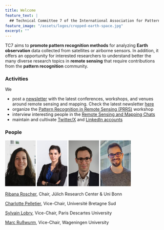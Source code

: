 ```yaml
---
title: Welcome
feature_text: |
  ## Technical Committee 7 of the International Association for Pattern Recognition
feature_image: "/assets/logos/cropped-earth-space.jpg"
excerpt: ""
---
```


TC7 aims to **promote pattern recognition methods** for analyzing **Earth observation** data collected from satellites or airborne sensors. In addition, it offers an opportunity for interested researchers to understand better the many diverse research topics in **remote sensing** that require contributions from the **pattern recognition** community.

### Activities

We
* post a [newsletter](https://iapr-tc7.ipb.uni-bonn.de/newsletter/) with the latest conferences, workshops, and venues around remote sensing and mapping. Check the latest newsletter [here](/newsletter)
* organize the [Pattern Recognition in Remote Sensing (PRRS)](https://iapr-tc7.ipb.uni-bonn.de/prrs-2022/) workshop
* interview interesting people in the [Remote Sensing and Mapping Chats](https://iapr-tc7.ipb.uni-bonn.de/twitter-spaces/)
* maintain and cultivate [Twitter/X](https://twitter.com/IAPR_TC7) and [LinkedIn accounts](https://www.linkedin.com/company/94250469/admin/feed/posts/)

### People

<img width="100px" src="/assets/roscher.jpg"> <img width="100px" src="/assets/pelletier.jpg"> <img width="100px" src="/assets/lobry.jpg"> <img width="100px" src="/assets/russwurm.jpg">

[Ribana Roscher](https://www.fz-juelich.de/profile/roscher_r), Chair, Jülich Research Center & Uni Bonn

[Charlotte Pelletier](https://sites.google.com/site/charpelletier/home), Vice-Chair, Université Bretagne Sud

[Sylvain Lobry](https://www.sylvainlobry.com/), Vice-Chair, Paris Descartes University

[Marc Rußwurm](https://www.marcrusswurm.com/), Vice-Chair,  Wageningen University